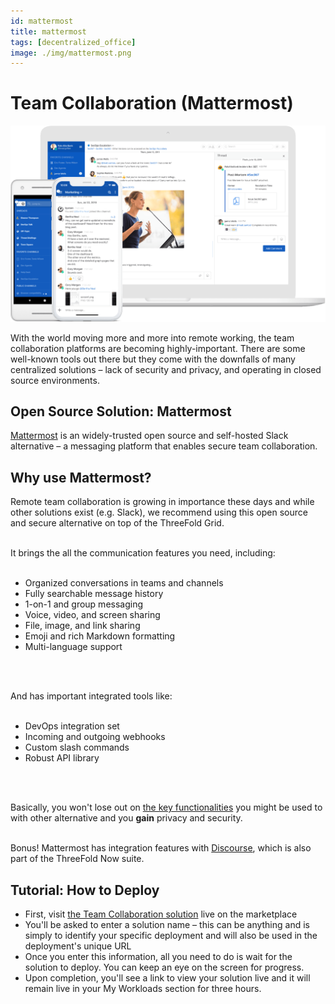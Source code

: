 ```yaml
---
id: mattermost
title: mattermost
tags: [decentralized_office]
image: ./img/mattermost.png
---
```


# Team Collaboration (Mattermost)

![](./img/mattermost_header.png)
<br/>

With the world moving more and more into remote working, the team collaboration platforms are becoming highly-important. There are some well-known tools out there but they come with the downfalls of many centralized solutions – lack of security and privacy, and operating in closed source environments.

## Open Source Solution: Mattermost

[Mattermost](https://mattermost.com/) is an widely-trusted open source and self-hosted Slack alternative – a messaging platform that enables secure team collaboration.

## Why use Mattermost?

Remote team collaboration is growing in importance these days and while other solutions exist (e.g. Slack), we recommend using this open source and secure alternative on top of the ThreeFold Grid.
<br/>
<br/>

It brings the all the communication features you need, including:
<br/>
<br/>

 - Organized conversations in teams and channels
 - Fully searchable message history
 - 1-on-1 and group messaging
 - Voice, video, and screen sharing
 - File, image, and link sharing
 - Emoji and rich Markdown formatting
 - Multi-language support
<br/>
<br/>

And has important integrated tools like:
<br/>
<br/>

 - DevOps integration set
 - Incoming and outgoing webhooks
 - Custom slash commands
 - Robust API library
<br/>
<br/>

Basically, you won't lose out on [the key functionalities](https://mattermost.com/product/) you might be used to with other alternative and you **gain** privacy and security.
<br/>
<br/>

Bonus! Mattermost has integration features with [Discourse](https://www.discourse.org/), which is also part of the ThreeFold Now suite.

## Tutorial: How to Deploy

- First, visit [the Team Collaboration solution](https://marketplace.threefold.io/marketplace/#/solutions/mattermost) live on the marketplace
- You'll be asked to enter a solution name – this can be anything and is simply to identify your specific deployment and will also be used in the deployment's unique URL
- Once you enter this information, all you need to do is wait for the solution to deploy. You can keep an eye on the screen for progress.
- Upon completion, you'll see a link to view your solution live and it will remain live in your My Workloads section for three hours.